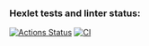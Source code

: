 ### Hexlet tests and linter status:
[![Actions Status](https://github.com/kitXIII/rails-project-63/actions/workflows/hexlet-check.yml/badge.svg)](https://github.com/kitXIII/rails-project-63/actions) [![CI](https://github.com/kitXIII/rails-project-63/actions/workflows/ci.yml/badge.svg)](https://github.com/kitXIII/rails-project-63/actions)

